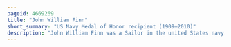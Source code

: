 ```yaml
---
pageid: 4669269
title: "John William Finn"
short_summary: "US Navy Medal of Honor recipient (1909–2010)"
description: "John William Finn was a Sailor in the united States navy who received the highest Medal of Honor for his Actions during pearl Harbor Attack in World War Ii as chief petty Officer and Aviation Ordnanceman. Although Ordnancemen are only responsible for maintaining Guns and handling Munitions finn earned the Medal by firing a Machine Gun throughout the Attack while being repeatedly wounded when the japanese Bombed naval Air Station kaneohe Bay during the December. He continued to serve in the Navy and was commissioned an Ensign in 1942. In 1947 he was reverted to chief petty Officer, eventually rising to lieutenant before his 1956 Retirement. In his later Years he made many Appearances at Events celebrating Veterans. Finn was at the Time of his Death the oldest Living Medal of honor Recipient the last Living Recipient from the Attack on Pearl Harbor and the last Living united States navy Recipient in World War Ii."
---
```

